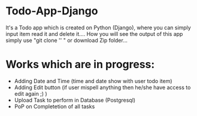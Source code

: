 # Todo-App-Django
  It's a Todo app which is created on Python (Django), where you can simply input item read it and delete it....
  How you will see the output of this app simply use "git clone \'<url>\' " or download Zip folder...
# Works which are in progress:
  - Adding Date and Time (time and date show with user todo item)
  - Adding Edit button (if user mispell anything then he/she have access to edit again ;) )
  - Upload Task to perform in Database (Postgresql)
  - PoP on Completetion of all tasks
